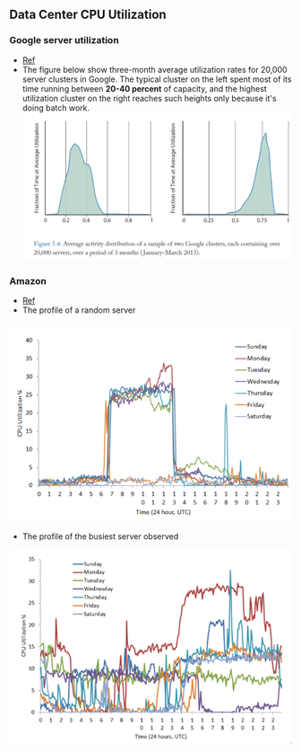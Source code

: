 Data Center CPU Utilization
---

### Google server utilization
- [Ref](../file/BarrosoC13_The-Datacenter-as-a-Computer-An-introduction-to-design-of-warehouse-scale-machines.md)
- The figure below show three-month average utilization rates for 20,000 server clusters in Google. The typical cluster on the left spent most of its time running between **20-40 percent** of capacity, and the highest utilization cluster on the right reaches such heights only because it's doing batch work.
![](../figs/utilization-google-cluster.PNG)

### Amazon
- [Ref](http://huanliu.wordpress.com/2012/02/17/host-server-cpu-utilization-in-amazon-ec2-cloud/)
- The profile of a random server

![](../figs/ec2Util.PNG)

- The profile of the busiest server observed

![](../figs/ec2BusyUtil.PNG)
